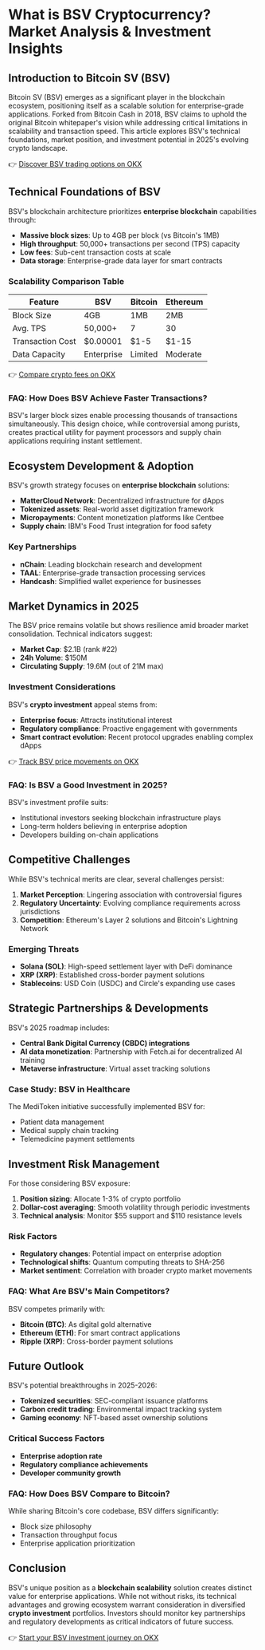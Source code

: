 # What is BSV Cryptocurrency? Market Analysis & Investment Insights

## Introduction to Bitcoin SV (BSV)
Bitcoin SV (BSV) emerges as a significant player in the blockchain ecosystem, positioning itself as a scalable solution for enterprise-grade applications. Forked from Bitcoin Cash in 2018, BSV claims to uphold the original Bitcoin whitepaper's vision while addressing critical limitations in scalability and transaction speed. This article explores BSV's technical foundations, market position, and investment potential in 2025's evolving crypto landscape.

👉 [Discover BSV trading options on OKX](https://bit.ly/okx-bonus)

## Technical Foundations of BSV
BSV's blockchain architecture prioritizes **enterprise blockchain** capabilities through:
- **Massive block sizes**: Up to 4GB per block (vs Bitcoin's 1MB)
- **High throughput**: 50,000+ transactions per second (TPS) capacity
- **Low fees**: Sub-cent transaction costs at scale
- **Data storage**: Enterprise-grade data layer for smart contracts

### Scalability Comparison Table

| Feature          | BSV        | Bitcoin    | Ethereum   |
|------------------|------------|------------|------------|
| Block Size       | 4GB        | 1MB        | 2MB        |
| Avg. TPS         | 50,000+    | 7          | 30         |
| Transaction Cost | $0.00001   | $1-5       | $1-15      |
| Data Capacity    | Enterprise | Limited    | Moderate   |

👉 [Compare crypto fees on OKX](https://bit.ly/okx-bonus)

### FAQ: How Does BSV Achieve Faster Transactions?
BSV's larger block sizes enable processing thousands of transactions simultaneously. This design choice, while controversial among purists, creates practical utility for payment processors and supply chain applications requiring instant settlement.

## Ecosystem Development & Adoption
BSV's growth strategy focuses on **enterprise blockchain** solutions:
- **MatterCloud Network**: Decentralized infrastructure for dApps
- **Tokenized assets**: Real-world asset digitization framework
- **Micropayments**: Content monetization platforms like Centbee
- **Supply chain**: IBM's Food Trust integration for food safety

### Key Partnerships
- **nChain**: Leading blockchain research and development
- **TAAL**: Enterprise-grade transaction processing services
- **Handcash**: Simplified wallet experience for businesses

## Market Dynamics in 2025
The BSV price remains volatile but shows resilience amid broader market consolidation. Technical indicators suggest:
- **Market Cap**: $2.1B (rank #22)
- **24h Volume**: $150M
- **Circulating Supply**: 19.6M (out of 21M max)

### Investment Considerations
BSV's **crypto investment** appeal stems from:
- **Enterprise focus**: Attracts institutional interest
- **Regulatory compliance**: Proactive engagement with governments
- **Smart contract evolution**: Recent protocol upgrades enabling complex dApps

👉 [Track BSV price movements on OKX](https://bit.ly/okx-bonus)

### FAQ: Is BSV a Good Investment in 2025?
BSV's investment profile suits:
- Institutional investors seeking blockchain infrastructure plays
- Long-term holders believing in enterprise adoption
- Developers building on-chain applications

## Competitive Challenges
While BSV's technical merits are clear, several challenges persist:
1. **Market Perception**: Lingering association with controversial figures
2. **Regulatory Uncertainty**: Evolving compliance requirements across jurisdictions
3. **Competition**: Ethereum's Layer 2 solutions and Bitcoin's Lightning Network

### Emerging Threats
- **Solana (SOL)**: High-speed settlement layer with DeFi dominance
- **XRP (XRP)**: Established cross-border payment solutions
- **Stablecoins**: USD Coin (USDC) and Circle's expanding use cases

## Strategic Partnerships & Developments
BSV's 2025 roadmap includes:
- **Central Bank Digital Currency (CBDC) integrations**
- **AI data monetization**: Partnership with Fetch.ai for decentralized AI training
- **Metaverse infrastructure**: Virtual asset tracking solutions

### Case Study: BSV in Healthcare
The MediToken initiative successfully implemented BSV for:
- Patient data management
- Medical supply chain tracking
- Telemedicine payment settlements

## Investment Risk Management
For those considering BSV exposure:
1. **Position sizing**: Allocate 1-3% of crypto portfolio
2. **Dollar-cost averaging**: Smooth volatility through periodic investments
3. **Technical analysis**: Monitor $55 support and $110 resistance levels

### Risk Factors
- **Regulatory changes**: Potential impact on enterprise adoption
- **Technological shifts**: Quantum computing threats to SHA-256
- **Market sentiment**: Correlation with broader crypto market movements

### FAQ: What Are BSV's Main Competitors?
BSV competes primarily with:
- **Bitcoin (BTC)**: As digital gold alternative
- **Ethereum (ETH)**: For smart contract applications
- **Ripple (XRP)**: Cross-border payment solutions

## Future Outlook
BSV's potential breakthroughs in 2025-2026:
- **Tokenized securities**: SEC-compliant issuance platforms
- **Carbon credit trading**: Environmental impact tracking system
- **Gaming economy**: NFT-based asset ownership solutions

### Critical Success Factors
- **Enterprise adoption rate**
- **Regulatory compliance achievements**
- **Developer community growth**

### FAQ: How Does BSV Compare to Bitcoin?
While sharing Bitcoin's core codebase, BSV differs significantly:
- Block size philosophy
- Transaction throughput focus
- Enterprise application prioritization

## Conclusion
BSV's unique position as a **blockchain scalability** solution creates distinct value for enterprise applications. While not without risks, its technical advantages and growing ecosystem warrant consideration in diversified **crypto investment** portfolios. Investors should monitor key partnerships and regulatory developments as critical indicators of future success.

👉 [Start your BSV investment journey on OKX](https://bit.ly/okx-bonus)